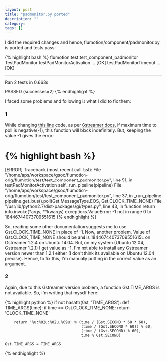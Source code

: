 ```yaml
---
layout: post
title: "padmonitor.py ported"
description: ""
category: 
tags: []
---
```


I did the required changes and hence, flumotion/component/padmonitor.py is ported and tests pass:

{% highlight bash %}
flumotion.test.test_component_padmonitor
  TestPadMonitor
    testPadMonitorActivation ...                                           [OK]
    testPadMonitorTimeout ...                                              [OK]

-------------------------------------------------------------------------------
Ran 2 tests in 0.663s

PASSED (successes=2)
{% endhighlight %}

I faced some problems and following is what I did to fix them:

### 1

While changing [this line] code, as per [Gstreamer docs], if maximum time to poll is negative(-1), this function will block indefinitely. But, keeping the value -1 gives the error:

{% highlight bash %}
===============================================================================
[ERROR]
Traceback (most recent call last):
  File "/home/aps/workspace/gsoc/flumotion-orig/flumotion/test/test_component_padmonitor.py", line 51, in testPadMonitorActivation
    self._run_pipeline(pipeline)
  File "/home/aps/workspace/gsoc/flumotion-orig/flumotion/test/test_component_padmonitor.py", line 37, in _run_pipeline
    pipeline.get_bus().poll(Gst.MessageType.EOS, Gst.CLOCK_TIME_NONE)
  File "/usr/lib/python2.7/dist-packages/gi/types.py", line 43, in function
    return info.invoke(*args, **kwargs)
exceptions.ValueError: -1 not in range 0 to 18446744073709551615
{% endhighlight %}

So, reading some other documentation suggests me to use Gst.CLOCK_TIME_NONE in place of -1. Now, another problem. Value of Gst.CLOCK_TIME_NONE should be and is 18446744073709551615L on Gstreamer 1.2.4 on Ubuntu 14.04. But, on my system (Ubuntu 12.04, Gstreamer 1.2.1) I get value as -1. I'm not able to install any Gstreamer version newer than 1.2.1 either (I don't think its available on Ubuntu 12.04 precise). Hence, to fix this, I'm manually putting in the correct value as an argument.

### 2

Again, due to this Gstreamer version problem, a function Gst.TIME_ARGS is not available. So, I'm writing that myself here:

{% highlight python %}
if not hasattr(Gst, 'TIME_ARGS'):
    def TIME_ARGS(time):
        if time == Gst.CLOCK_TIME_NONE:
            return 'CLOCK_TIME_NONE'

        return '%u:%02u:%02u.%09u' % (time / (Gst.SECOND * 60 * 60),
                                      (time / (Gst.SECOND * 60)) % 60,
                                      (time / (Gst.SECOND) % 60),
                                      time % Gst.SECOND)

    Gst.TIME_ARGS = TIME_ARGS
{% endhighlight %}

[this line]: https://github.com/aps-sids/flumotion-orig/commit/be7714ab8a0ce4be743d670a969ab4b1f0f5ca06#diff-47651c297ba46f72039cff6584808cf6L35
[Gstreamer docs]: http://gstreamer.freedesktop.org/data/doc/gstreamer/head/gstreamer/html/GstBus.html#gst-bus-poll
